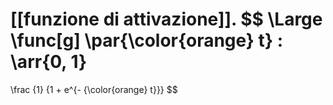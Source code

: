 [[funzione di attivazione]].
$$
\Large
\func[g] \par{\color{orange} t} : \arr{0, 1}
=
\frac
{1}
{1 + e^{- {\color{orange} t}}}
$$
